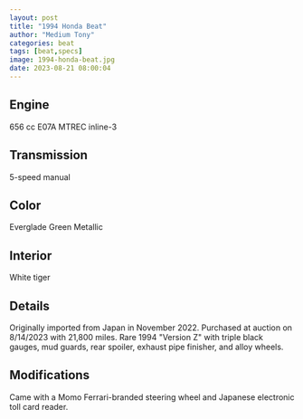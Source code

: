 ```yaml
---
layout: post
title: "1994 Honda Beat"
author: "Medium Tony"
categories: beat
tags: [beat,specs]
image: 1994-honda-beat.jpg
date: 2023-08-21 08:00:04
---
```

## Engine
656 cc E07A MTREC inline-3

## Transmission
5-speed manual

## Color
Everglade Green Metallic

## Interior
White tiger

## Details
Originally imported from Japan in November 2022. Purchased at auction on 8/14/2023 with 21,800 miles. Rare 1994 "Version Z" with triple black gauges, mud guards, rear spoiler, exhaust pipe finisher, and alloy wheels.

## Modifications
Came with a Momo Ferrari-branded steering wheel and Japanese electronic toll card reader.
